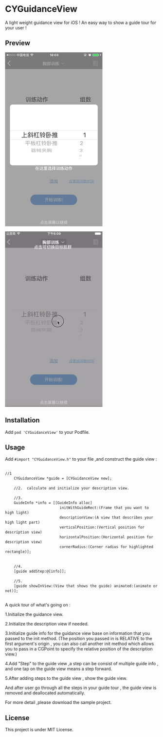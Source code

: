# CYGuidanceView
A light weight guidance view for iOS ! An easy way to show a guide tour for your user !

## Preview
![](Images/Guidance.png)

![](Images/Guidance.gif)


## Installation
Add `pod 'CYGuidanceView'` to your Podfile.

## Usage
Add `#import "CYGuidanceView.h"` to your file ,and construct the guide view :

<pre>
<code>
//1
	CYGuidanceView *guide = [CYGuidanceView new];
	
	//2.  calculate and initialize your description view.
	
	//3.
	GuideInfo *info = [[GuideInfo alloc]
						 initWithGuideRect:(Frame that you want to high light)
						 descriptionView:(A view that describes your high light part) 
						 verticalPosition:(Vertical position for description view) 
						 horizontalPosition:(Horizontal position for description view)
						 cornerRadius:(Corner radius for highlighted rectangle)];
						 
						 
	//4.
	[guide addStep:@[info]];
	
	//5.
	[guide showInView:(View that shows the guide) animated:(animate or not)];
</code>
</pre>

A quick tour of what's going on :

1.Initialize the guidance view.

2.Initialize the description view if needed.

3.Initialize guide info for the guidance view base on information that you passed to the init method. (The position you passed in is RELATIVE to the first argument's origin , you can also call another init method which allows you to pass in a CGPoint to specify the relative position of the description view.)

4.Add "Step" to the guide view ,a step can be consist of multiple guide info , and one tap on the guide view means a step forward.

5.After adding steps to the guide view , show the guide view.

And after user go through all the steps in your guide tour , the guide view is removed and deallocated automatically.

For more detail ,please download the sample project.

## License
This project is under MIT License.
